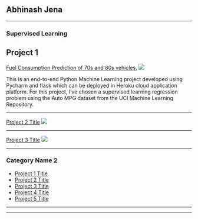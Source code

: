 ## Abhinash Jena

---

### Supervised Learning 

## Project 1
[Fuel Consumption Prediction of 70s and 80s vehicles.](https://github.com/anash963/fuel-consumption-end-to-end-ml-master)
<img src="images/dummy_thumbnail.jpg?raw=true"/>

This is an end-to-end Python Machine Learning project developed using Pycharm and flask which can be deployed in Heroku cloud application platform. For this project, I’ve chosen a supervised learning regression problem using the Auto MPG dataset from the UCI Machine Learning Repository.

---
[Project 2 Title](/pdf/sample_presentation.pdf)
<img src="images/dummy_thumbnail.jpg?raw=true"/>

---
[Project 3 Title](http://example.com/)
<img src="images/dummy_thumbnail.jpg?raw=true"/>

---

### Category Name 2

- [Project 1 Title](http://example.com/)
- [Project 2 Title](http://example.com/)
- [Project 3 Title](http://example.com/)
- [Project 4 Title](http://example.com/)
- [Project 5 Title](http://example.com/)

---




---


